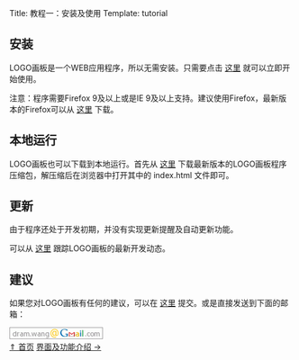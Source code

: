Title: 教程一：安装及使用
Template: tutorial

## 安装

LOGO画板是一个WEB应用程序，所以无需安装。只需要点击 [这里](./logo/) 就可以立即开始使用。

注意：程序需要Firefox 9及以上或是IE 9及以上支持。建议使用Firefox，最新版本的Firefox可以从 [这里](http://www.mozilla.org/firefox/) 下载。

## 本地运行

LOGO画板也可以下载到本地运行。首先从 [这里](https://github.com/dram/logo.js/zipball/master) 下载最新版本的LOGO画板程序压缩包，解压缩后在浏览器中打开其中的 index.html 文件即可。

## 更新

由于程序还处于开发初期，并没有实现更新提醒及自动更新功能。

可以从 [这里](https://github.com/dram/logo.js) 跟踪LOGO画板的最新开发动态。

## 建议

如果您对LOGO画板有任何的建议，可以在 [这里](https://github.com/dram/logo.js/issues) 提交。或是直接发送到下面的邮箱：

<img src="/images/mail.png" style="display: inline"/>

<div class="center-nav">
	<a href="./index.html">⇑ 首页</a>
	<a href="./tut-02.html">界面及功能介绍 →</a>
</div>
